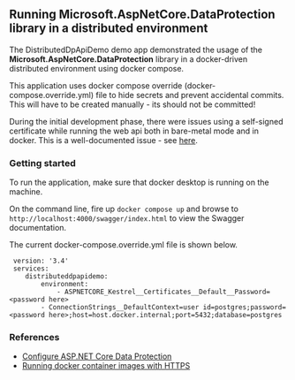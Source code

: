 ## Running Microsoft.AspNetCore.DataProtection library in a distributed environment

The DistributedDpApiDemo demo app demonstrated the usage of the **Microsoft.AspNetCore.DataProtection** library in a docker-driven distributed environment using docker compose.

This application uses docker compose override (docker-compose.override.yml) file to hide secrets and prevent accidental commits. This will have to be created manually - its should not be committed!

During the initial development phase, there were issues using a self-signed certificate while running the web api both in bare-metal mode and in docker. This is a well-documented issue - see [here](https://learn.microsoft.com/en-us/dotnet/core/additional-tools/self-signed-certificates-guide).

### Getting started

To run the application, make sure that docker desktop is running on the machine.

On the command line, fire up `docker compose up` and browse to `http://localhost:4000/swagger/index.html` to view the Swagger documentation.

The current docker-compose.override.yml file is shown below.

```
 version: '3.4'
 services:
    distributeddpapidemo:  
        environment:
            - ASPNETCORE_Kestrel__Certificates__Default__Password=<password here>
	    - ConnectionStrings__DefaultContext=user id=postgres;password=<password here>;host=host.docker.internal;port=5432;database=postgres
```

### References

- [Configure ASP.NET Core Data Protection](https://learn.microsoft.com/en-us/aspnet/core/security/data-protection/configuration/overview?view=aspnetcore-7.0#persistkeystofilesystem)
- [Running docker container images with HTTPS](https://learn.microsoft.com/en-us/aspnet/core/security/docker-https?view=aspnetcore-7.0#running-pre-built-container-images-with-https)
